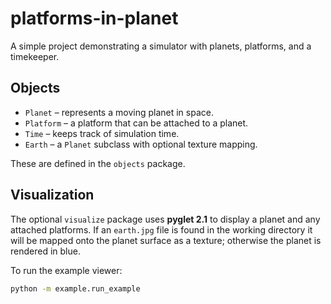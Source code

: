 # platforms-in-planet

A simple project demonstrating a simulator with planets, platforms, and a timekeeper.

## Objects
- `Planet` – represents a moving planet in space.
- `Platform` – a platform that can be attached to a planet.
- `Time` – keeps track of simulation time.
- `Earth` – a `Planet` subclass with optional texture mapping.

These are defined in the `objects` package.

## Visualization

The optional `visualize` package uses **pyglet 2.1** to display a planet and any
attached platforms.  If an `earth.jpg` file is found in the working directory it
will be mapped onto the planet surface as a texture; otherwise the planet is
rendered in blue.

To run the example viewer:

```bash
python -m example.run_example
```
